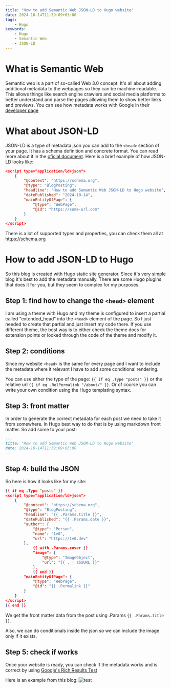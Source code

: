 ```yaml
---
title: "How to add Semantic Web JSON-LD to Hugo website"
date: 2024-10-14T11:39:09+03:00
tags:
    - Hugo
keywords:
    - Hugo
    - Semantic Web
    - JSON-LD
---
```


<!--more-->

# What is Semantic Web

Semantic web is a part of so-called Web 3.0 concept. It's all about adding additional metadata to the webpages so
they can be machine-readable. This allows things like search engine crawlers and social media platforms to better 
understand and parse the pages allowing them to show better links and previews. You can see how metadata works with Google
in their [developer page](https://developers.google.com/search/docs/appearance/structured-data/intro-structured-data)

# What about JSON-LD

JSON-LD is a type of metadata json you can add to the `<head>` section of your page. It has a schema definition and 
concrete format. You can read more about it in the [oficial document](https://www.w3.org/TR/2014/REC-json-ld-20140116/).
Here is a brief example of how JSON-LD looks like:
``` json
<script type="application/ld+json">
    {
        "@context": "https://schema.org",
        "@type": "BlogPosting",
        "headline": "How to add Semantic Web JSON-LD to Hugo website",
        "datePublished": "2024-10-14",
        "mainEntityOfPage": {
            "@type": "WebPage",
            "@id": "https://some-url.com"
        }
    }
</script>
```

There is a lot of supported types and properties, you can check them all at https://schema.org

# How to add JSON-LD to Hugo

So this blog is created with Hugo static site generator. Since it's very simple blog it's best to add
the metadata manually. There are some Hugo plugins that does it for you, but they seem to complex for my purposes.

## Step 1: find how to change the `<head>` element

I am using a theme with Hugo and my theme is configured to insert a partial called "extended_head" into the `<head>` element of the page.
So I just needed to create that partial and just insert my code there. If you use different theme, the best way is to either check 
the theme docs for extension points or looked through the code of the theme and modify it.

## Step 2: conditions

Since my website `<head>` is the same for every page and I want to include the metadata where it relevant I have to add 
some conditional rendering.

You can use either the type of the page: `{{ if eq .Type "posts" }}` or the relative url `{{ if eq .RelPermalink "/about/" }}`.
Or of course you can write your own condition using the Hugo templating syntax.

## Step 3: front matter 
In order to generate the correct metadata for each post we need to take it from somewhere. In Hugo best way to do that is by 
using markdown front matter. So add some to your post:
``` markdown
---
title: "How to add Semantic Web JSON-LD to Hugo website"
date: 2024-10-14T11:39:09+03:00
---
```

## Step 4: build the JSON
So here is how it looks like for my site:
``` json
{{ if eq .Type "posts" }}
<script type="application/ld+json">
    {
        "@context": "https://schema.org",
        "@type": "BlogPosting",
        "headline": "{{ .Params.title }}",
        "datePublished": "{{ .Params.date }}",
        "author": {
            "@type": "Person",
            "name": "1v0",
            "url": "https://1v0.dev"
        },
            {{ with .Params.cover }}
            "image": {
                "@type": "ImageObject",
                "url": "{{ . | absURL }}"
            },
            {{ end }}
        "mainEntityOfPage": {
            "@type": "WebPage",
            "@id": "{{ .Permalink }}"
        }
    }
</script>
{{ end }}
```

We get the front matter data from the post using .Params `{{ .Params.title }}`.

Also, we can do conditionals inside the json so we can include the image only if it exists.

## Step 5: check if works

Once your website is ready, you can check if the metadata works and is correct by using 
[Google's Rich Results Test](https://search.google.com/test/rich-results)

Here is an example from this blog:
![test](/posts/images/24-rich-results-test.jpg)